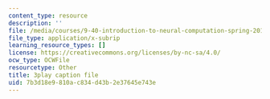 ```yaml
---
content_type: resource
description: ''
file: /media/courses/9-40-introduction-to-neural-computation-spring-2018/7b3d18e9810ac834d43b2e37645e743e_Hf1Ma9YkOMY.srt
file_type: application/x-subrip
learning_resource_types: []
license: https://creativecommons.org/licenses/by-nc-sa/4.0/
ocw_type: OCWFile
resourcetype: Other
title: 3play caption file
uid: 7b3d18e9-810a-c834-d43b-2e37645e743e
---
```

